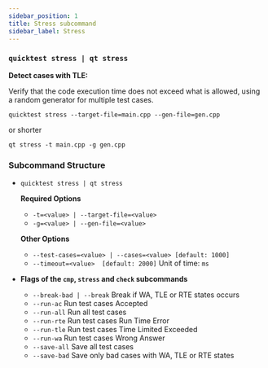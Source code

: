 ```yaml
---
sidebar_position: 1
title: Stress subcommand
sidebar_label: Stress
---
```


### `quicktest stress | qt stress`

**Detect cases with TLE:**

Verify that the code execution time does not exceed what is allowed, using a random generator for multiple test cases.

```shell
quicktest stress --target-file=main.cpp --gen-file=gen.cpp
```

or shorter

```shell
qt stress -t main.cpp -g gen.cpp
```

### Subcommand Structure

* `quicktest stress | qt stress`
    
    **Required Options**

    * `-t=<value> | --target-file=<value>`
    * `-g=<value> | --gen-file=<value>`

    **Other Options**

    * `--test-cases=<value> | --cases=<value> [default: 1000]`
    * `--timeout=<value>  [default: 2000]` Unit of time: `ms`

* **Flags of the `cmp`, `stress` and `check` subcommands**

    * `--break-bad | --break`  Break if WA, TLE or RTE states occurs
    * `--run-ac`     Run test cases Accepted
    * `--run-all`    Run all test cases
    * `--run-rte`    Run test cases Run Time Error
    * `--run-tle`    Run test cases Time Limited Exceeded
    * `--run-wa`     Run test cases Wrong Answer
    * `--save-all`   Save all test cases
    * `--save-bad`   Save only bad cases with WA, TLE or RTE states